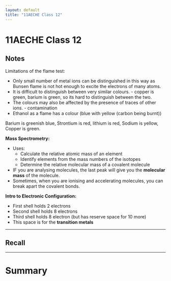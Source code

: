 ```yaml
---
layout: default
title: "11AECHE Class 12"
---
```

# 11AECHE Class 12

## Notes
Limitations of the flame test:

-   Only small number of metal ions can be distinguished in this way as Bunsen flame is not hot enough to excite the electrons of many atoms.
-   It is difficult to distinguish between very similar colours. - copper is green, barium is green, so its hard to distinguish between the two.
-   The colours may also be affected by the presence of traces of other ions. - contamination
-   Ethanol as a flame has a colour (blue with yellow (carbon being burnt))

Barium is greenish blue, Strontium is red, lithium is red, Sodium is yellow, Copper is green.

**Mass Spectrometry:**

-   Uses:
    -   Calculate the relative atomic mass of an element
    -   Identify elements from the mass numbers of the isotopes
    -   Determine the relative molecular mass of a covalent molecule
-   IF you are analysing molecules, the last peak will give you the **molecular mass** of the molecule.
-   Sometimes, when you are ionising and accelerating molecules, you can break apart the covalent bonds.

**Intro to Electronic Configuration:**

-   First shell holds 2 electrons
-   Second shell holds 8 electrons
-   Third shell holds 8 electron (but has reserve space for 10 more)
-   This space is for the **transition metals**





---
## Recall








---

# Summary